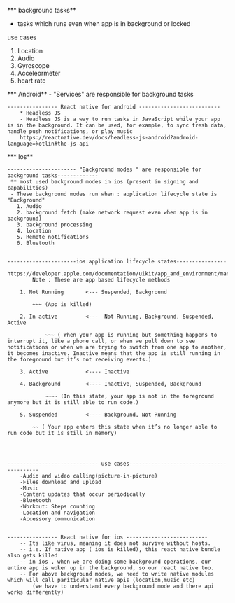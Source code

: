 *** background tasks**
- tasks which runs even when app is in background or locked

use cases
1. Location
2. Audio
3. Gyroscope
4. Acceleormeter
5. heart rate

*** Android**
    -  "Services" are responsible for background tasks 



    ---------------- React native for android --------------------------
        * Headless JS
        - Headless JS is a way to run tasks in JavaScript while your app is in the background. It can be used, for example, to sync fresh data, handle push notifications, or play music
        https://reactnative.dev/docs/headless-js-android?android-language=kotlin#the-js-api



*** Ios**

    ---------------------- "Background modes " are responsible for background tasks-------------
     ** most used background modes in ios (present in signing and capabilities)
     - These background modes run when : application lifecycle state is "Background"
       1. Audio
       2. background fetch (make network request even when app is in background)
       3. background processing 
       4. location
       5. Remote notifications
       6. Bluetooth


    ----------------------ios application lifecycle states----------------
            https://developer.apple.com/documentation/uikit/app_and_environment/managing_your_app_s_life_cycle
            Note : These are app based lifecycle methods

        1. Not Running       <--- Suspended, Background

            ~~~ (App is killed)

        2. In active         <---  Not Running, Background, Suspended, Active

                ~~~ ( When your app is running but something happens to interrupt it, like a phone call, or when we pull down to see notifications or when we are trying to switch from one app to another, it becomes inactive. Inactive means that the app is still running in the foreground but it’s not receiving events.)
                     
        3. Active            <---- Inactive

        4. Background        <---- Inactive, Suspended, Background

                ~~~~ (In this state, your app is not in the foreground anymore but it is still able to run code.)

        5. Suspended         <---- Background, Not Running  

            ~~ ( Your app enters this state when it’s no longer able to run code but it is still in memory)


    

    ----------------------------- use cases-----------------------------------------
        -Audio and video calling(picture-in-picture)
        -Files download and upload
        -Music
        -Content updates that occur periodically
        -Bluetooth
        -Workout: Steps counting
        -Location and navigation
        -Accessory communication


    ---------------- React native for ios --------------------------
        -- Its like virus, meaning it does not survive without hosts.
        -- i.e. If native app ( ios is killed), this react native bundle also gets killed
        -- in ios , when we are doing some background operations, our entire app is woken up in the background, so our react native too.
        -- For above background modes, we need to write native modules which will call pariticular native apis (location,music etc) 
            (we have to understand every background mode and there api works differently)